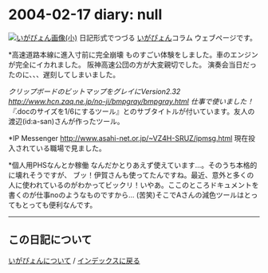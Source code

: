2004-02-17 diary: null
=====================================================================================================
[![いがぴょん画像(小)](https://igapyon.github.io/diary/images/iga200306s.jpg "いがぴょん")](https://igapyon.github.io/diary/memo/memoigapyon.html) 日記形式でつづる [いがぴょん](https://igapyon.github.io/diary/memo/memoigapyon.html)コラム ウェブページです。

*高速道路本線に進入寸前に完全崩壊
ものすごい体験をしました。車のエンジンが完全にイカれました。
阪神高速公団の方が大変親切でした。
演奏会当日だったのに、、、遅刻してしまいました。

*クリップボードのビットマップをグレイにVersion2.32
http://www.hcn.zaq.ne.jp/no-ji/bmpgray/bmpgray.html
仕事で使いました！『*.docのサイズを1/6にするツール』とのサブタイトルが付いています。友人の渡辺(id:a-san)さんが作ったツール。


*IP Messenger
http://www.asahi-net.or.jp/~VZ4H-SRUZ/ipmsg.html
現在投入されている職場で見ました。

*個人用PHSなんとか稼働
なんだかとりあえず使えています…。そのうち本格的に壊れそうですが、
ブッ！伊賀さんも使ってたんですね。最近、意外と多くの人に使われているのがわかってビックリ！いやあ。ここのところドキュメントを書くのが仕事noのようなものですから… (苦笑)そこでAさんの減色ツールはとってもとっても便利なんです。


----------------------------------------------------------------------------------------------------

## この日記について
[いがぴょんについて](http://www.igapyon.jp/igapyon/diary/memo/memoigapyon.html) / [インデックスに戻る](https://igapyon.github.io/diary/idxall.html)

